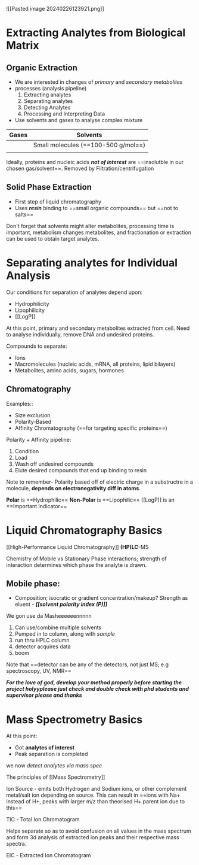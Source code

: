 ![[Pasted image 20240226123921.png]]

# Extracting Analytes from Biological Matrix
## Organic Extraction
- We are interested in changes of *primary* and *secondary metabolites*
- processes (analysis pipeline)
	1. Extracting analytes
	2. Separating analytes
	3. Detecting Analytes
	4. Processing and Interpreting Data
- Use solvents and gases to analyse complex mixture

| Gases | Solvents |
| ----- | -------- |
|       | Small molecules (==100-500 g/mol==)         |
|       |          |
Ideally, proteins and nucleic acids ***not of interest*** are ==insolutble in our chosen gas/solvent==. Removed by Filtration/centrifugation

## Solid Phase Extraction
- First step of liquid chromatography
- Uses ***resin*** binding to ==small organic compounds== but ==not to salts==

Don't forget that solvents might alter metabolites, processing time is important, metabolism changes metabolites, and fractionation or extraction can be used to obtain target analytes.

# Separating analytes for Individual Analysis

Our conditions for separation of analytes depend upon:
- Hydrophilicity
- Lipophilicity
- [[LogP]]

At this point, primary and secondary metabolites extracted from cell. Need to analyse individually, remove DNA and undesired proteins.

Compounds to separate:
- Ions
- Macromolecules (nucleic acids, mRNA, all proteins, lipid bilayers)
- Metabolites, amino acids, sugars, hormones

## Chromatography
Examples::
- Size exclusion 
- Polarity-Based
- Affinity Chromatography (==for targeting specific proteins==)


Polarity + Affinity pipeline:
1. Condition
2. Load
3. Wash off undesired compounds
4. Elute desired compounds that end up binding to resin

Note to remember- Polarity based off of electric charge in a substructre in a molecule, **depends on electronegativity diff in atoms**.

**Polar** is ==Hydrophilic==
**Non-Polar** is ==Lipophilic==
[[LogP]] is an ==Important Indicator==

# Liquid Chromatography Basics

[[High-Performance Liquid Chromatography]] **(HP)LC**-MS

Chemistry of Mobile vs Stationary Phase interactions; strength of interaction determines which phase the analyte is drawn.

## Mobile phase:
- Composition; isocratic or gradient concentration/makeup?
Strength as eluent - ***[[solvent polarity index (P)]]***

We gon use da Masheeeeeennnnn
1. Can use/combine multiple solvents
2. Pumped in to column, along with *sample*
3. run thru HPLC column
4. detector acquires data
5.  boom

Note that ==detector can be any of the detectors, not just MS; e.g spectroscopy, UV, NMR==

***For the love of god, develop your method properly before starting the project holyyplease just check and double check with phd students and supervisor please and thanks***

# Mass Spectrometry Basics

At this point:
- Got **analytes of interest**
- Peak separation is completed

we now *detect analytes via mass spec*

The principles of [[Mass Spectrometry]]

Ion Source - emits both Hydrogen and Sodium ions, or other complement metal/salt ion depending on source. This can result in ==ions with Na+ instead of H+, peaks with larger m/z than theorised H+ parent ion due to this==

TIC - Total Ion Chromatogram

Helps separate so as to avoid confusion on all values in the mass spectrum and form 3d analysis of extracted ion peaks and their respective mass spectra.

EIC - Extracted Ion Chromatogram


